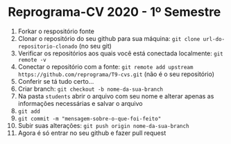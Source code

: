 # Reprograma-CV  2020 - 1º Semestre

1. Forkar o respositório fonte
2. Clonar o repositório do seu github para sua máquina: `git clone url-do-repositorio-clonado` (no seu git)
3. Verificar os repositórios aos quais você está conectada localmente: `git remote -v`
4. Conectar o repositório com a fonte: `git remote add upstream https://github.com/reprograma/T9-cvs.git` (não é o seu repositório)
5. Conferir se tá tudo certo...
6. Criar branch: `git checkout -b nome-da-sua-branch`
7. Na pasta `students` abrir o arquivo com seu nome e alterar apenas as informações necessárias e salvar o arquivo
10. `git add`
11. `git commit -m "mensagem-sobre-o-que-foi-feito"`
12. Subir suas alterações: `git push origin nome-da-sua-branch`
13. Agora é só entrar no seu github e fazer pull request